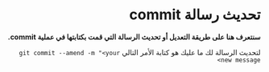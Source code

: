 <div  dir="rtl">

# تحديث رسالة commit

**سنتعرف هنا على طريقة التعديل أو تحديث الرسالة التي قمت بكتابتها في عملية commit.**

لتحديث الرسالة لك ما عليك هو كتابة الأمر التالي `git commit --amend -m "<your new message>`

 </div>